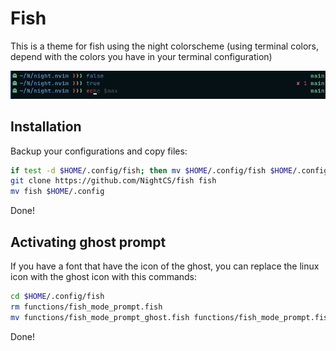 # Fish

This is a theme for fish using the night colorscheme (using terminal colors, depend with the colors you have in your terminal configuration)

![demonstration](./misc/demonstration.png)

## Installation

Backup your configurations and copy files:

```sh
if test -d $HOME/.config/fish; then mv $HOME/.config/fish $HOME/.config/fish.BAK; fi
git clone https://github.com/NightCS/fish fish
mv fish $HOME/.config
```

Done!

## Activating ghost prompt

If you have a font that have the icon of the ghost, you can replace the linux icon with the ghost icon with this commands:

```sh
cd $HOME/.config/fish
rm functions/fish_mode_prompt.fish
mv functions/fish_mode_prompt_ghost.fish functions/fish_mode_prompt.fish
```

Done!
